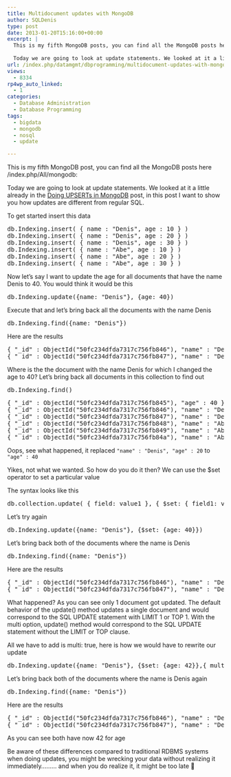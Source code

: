 ```yaml
---
title: Multidocument updates with MongoDB
author: SQLDenis
type: post
date: 2013-01-20T15:16:00+00:00
excerpt: |
  This is my fifth MongoDB posts, you can find all the MongoDB posts here http://blogs.lessthandot.com/index.php/All/mongodb:
  
  Today we are going to look at update statements. We looked at it a little already in the Doing UPSERTs in MongoDB post, in thi&hellip;
url: /index.php/datamgmt/dbprogramming/multidocument-updates-with-mongodb/
views:
  - 8334
rp4wp_auto_linked:
  - 1
categories:
  - Database Administration
  - Database Programming
tags:
  - bigdata
  - mongodb
  - nosql
  - update

---
```

This is my fifth MongoDB post, you can find all the MongoDB posts here /index.php/All/mongodb:

Today we are going to look at update statements. We looked at it a little already in the [Doing UPSERTs in MongoDB][1] post, in this post I want to show you how updates are different from regular SQL.

To get started insert this data

<pre>db.Indexing.insert( { name : "Denis", age : 10 } )
db.Indexing.insert( { name : "Denis", age : 20 } )
db.Indexing.insert( { name : "Denis", age : 30 } )
db.Indexing.insert( { name : "Abe", age : 10 } )
db.Indexing.insert( { name : "Abe", age : 20 } )
db.Indexing.insert( { name : "Abe", age : 30 } )</pre>

Now let&#8217;s say I want to update the age for all documents that have the name Denis to 40. You would think it would be this

<pre>db.Indexing.update({name: "Denis"}, {age: 40})</pre>

Execute that and let&#8217;s bring back all the documents with the name Denis

<pre>db.Indexing.find({name: "Denis"})</pre>

Here are the results

<pre>{ "_id" : ObjectId("50fc234dfda7317c756fb846"), "name" : "Denis", "age" : 20 }
{ "_id" : ObjectId("50fc234dfda7317c756fb847"), "name" : "Denis", "age" : 30 }</pre>

Where is the the document with the name Denis for which I changed the age to 40? Let&#8217;s bring back all documents in this collection to find out

<pre>db.Indexing.find()</pre>

<pre>{ "_id" : ObjectId("50fc234dfda7317c756fb845"), "age" : 40 }
{ "_id" : ObjectId("50fc234dfda7317c756fb846"), "name" : "Denis", "age" : 20 }
{ "_id" : ObjectId("50fc234dfda7317c756fb847"), "name" : "Denis", "age" : 30 }
{ "_id" : ObjectId("50fc234dfda7317c756fb848"), "name" : "Abe", "age" : 10 }
{ "_id" : ObjectId("50fc234dfda7317c756fb849"), "name" : "Abe", "age" : 20 }
{ "_id" : ObjectId("50fc234dfda7317c756fb84a"), "name" : "Abe", "age" : 30 }</pre>

Oops, see what happened, it replaced `"name" : "Denis", "age" : 20` to `"age" : 40`
  
Yikes, not what we wanted. So how do you do it then? We can use the $set operator to set a particular value

The syntax looks like this

<pre>db.collection.update( { field: value1 }, { $set: { field1: value2 } } );</pre>

Let&#8217;s try again

<pre>db.Indexing.update({name: "Denis"}, {$set: {age: 40}})</pre>

Let&#8217;s bring back both of the documents where the name is Denis

<pre>db.Indexing.find({name: "Denis"})</pre>

Here are the results

<pre>{ "_id" : ObjectId("50fc234dfda7317c756fb846"), "name" : "Denis", "age" : 40 }
{ "_id" : ObjectId("50fc234dfda7317c756fb847"), "name" : "Denis", "age" : 30 }</pre>

What happened? As you can see only 1 document got updated. The default behavior of the update() method updates a single document and would correspond to the SQL UPDATE statement with LIMIT 1 or TOP 1. With the multi option, update() method would correspond to the SQL UPDATE statement without the LIMIT or TOP clause.

All we have to add is multi: true, here is how we would have to rewrite our update

<pre>db.Indexing.update({name: "Denis"}, {$set: {age: 42}},{ multi: true })</pre>

Let&#8217;s bring back both of the documents where the name is Denis again

<pre>db.Indexing.find({name: "Denis"})</pre>

Here are the results

<pre>{ "_id" : ObjectId("50fc234dfda7317c756fb846"), "name" : "Denis", "age" : 42 }
{ "_id" : ObjectId("50fc234dfda7317c756fb847"), "name" : "Denis", "age" : 42 }</pre>

As you can see both have now 42 for age

Be aware of these differences compared to traditional RDBMS systems when doing updates, you might be wrecking your data without realizing it immediately&#8230;&#8230;&#8230; and when you do realize it, it might be too late 🙁

 [1]: /index.php/DataMgmt/DBProgramming/doing-upserts-in-mongodb